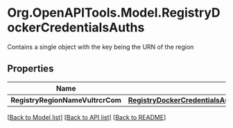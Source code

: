 # Org.OpenAPITools.Model.RegistryDockerCredentialsAuths
Contains a single object with the key being the URN of the region

## Properties

Name | Type | Description | Notes
------------ | ------------- | ------------- | -------------
**RegistryRegionNameVultrcrCom** | [**RegistryDockerCredentialsAuthsRegistryRegionNameVultrcrCom**](RegistryDockerCredentialsAuthsRegistryRegionNameVultrcrCom.md) |  | [optional] 

[[Back to Model list]](../README.md#documentation-for-models) [[Back to API list]](../README.md#documentation-for-api-endpoints) [[Back to README]](../README.md)

